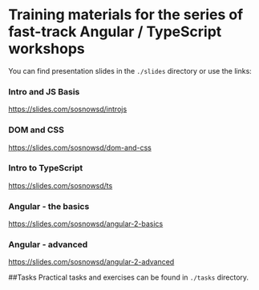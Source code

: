 # Training materials for the series of fast-track Angular / TypeScript workshops

You can find presentation slides in the ```./slides``` directory or use the links:

### Intro and JS Basis
https://slides.com/sosnowsd/introjs

### DOM and CSS
https://slides.com/sosnowsd/dom-and-css

### Intro to TypeScript
https://slides.com/sosnowsd/ts

### Angular - the basics
https://slides.com/sosnowsd/angular-2-basics

### Angular - advanced
https://slides.com/sosnowsd/angular-2-advanced

##Tasks
Practical tasks and exercises can be found in ```./tasks``` directory.
